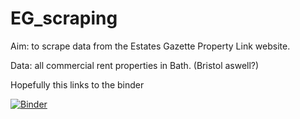 # EG_scraping
Aim: to scrape data from the Estates Gazette Property Link website.

Data: all commercial rent properties in Bath. (Bristol aswell?)

Hopefully this links to the binder

[![Binder](https://mybinder.org/badge_logo.svg)](https://mybinder.org/v2/gh/GuyAnderson1/EG_scraping.git/main?labpath=EG_scraping.ipynb)
